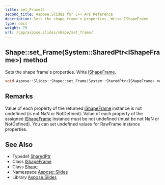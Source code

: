 ```yaml
---
title: set_Frame()
second_title: Aspose.Slides for C++ API Reference
description: Sets the shape frame's properties. Write IShapeFrame.
type: docs
weight: 79
url: /cpp/aspose.slides/shape/set_frame/
---
```

## Shape::set_Frame(System::SharedPtr\<IShapeFrame\>) method


Sets the shape frame's properties. Write [IShapeFrame](../../ishapeframe/).

```cpp
void Aspose::Slides::Shape::set_Frame(System::SharedPtr<IShapeFrame> value) override
```

## Remarks


Value of each property of the returned [IShapeFrame](../../ishapeframe/) instance is not undefined (is not NaN or NotDefined). Value of each property of the assigned [IShapeFrame](../../ishapeframe/) instance must be not undefined (must be not NaN or NotDefined). You can set undefined values for RawFrame instance properties. 
## See Also

* Typedef [SharedPtr](../../system/sharedptr/)
* Class [IShapeFrame](../ishapeframe/)
* Class [Shape](./)
* Namespace [Aspose::Slides](../)
* Library [Aspose.Slides](../../)